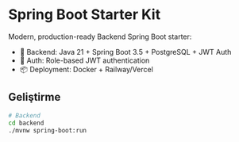 # Spring Boot Starter Kit

Modern, production-ready Backend Spring Boot starter:

- 🔧 Backend: Java 21 + Spring Boot 3.5 + PostgreSQL + JWT Auth
- 🔐 Auth: Role-based JWT authentication
- 📦 Deployment: Docker + Railway/Vercel

## Geliştirme
```bash
# Backend
cd backend
./mvnw spring-boot:run
